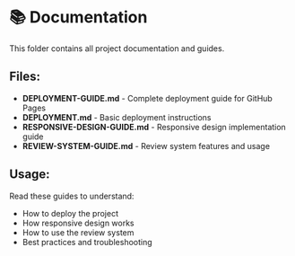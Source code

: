 # 📚 Documentation

This folder contains all project documentation and guides.

## Files:

- **DEPLOYMENT-GUIDE.md** - Complete deployment guide for GitHub Pages
- **DEPLOYMENT.md** - Basic deployment instructions  
- **RESPONSIVE-DESIGN-GUIDE.md** - Responsive design implementation guide
- **REVIEW-SYSTEM-GUIDE.md** - Review system features and usage

## Usage:

Read these guides to understand:
- How to deploy the project
- How responsive design works
- How to use the review system
- Best practices and troubleshooting
